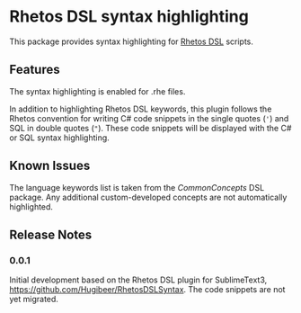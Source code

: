 # Rhetos DSL syntax highlighting

This package provides syntax highlighting for [Rhetos DSL](https://github.com/rhetos/rhetos/wiki) scripts.

## Features

The syntax highlighting is enabled for .rhe files.

In addition to highlighting Rhetos DSL keywords, this plugin follows the Rhetos convention for writing C# code snippets in the single quotes (`'`) and SQL in double quotes (`"`). These code snippets will be displayed with the C# or SQL syntax highlighting.

## Known Issues

The language keywords list is taken from the *CommonConcepts* DSL package. Any additional custom-developed concepts are not automatically highlighted.

## Release Notes

### 0.0.1

Initial development based on the Rhetos DSL plugin for SublimeText3,
<https://github.com/Hugibeer/RhetosDSLSyntax>.
The code snippets are not yet migrated.
